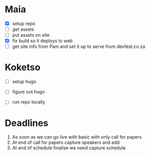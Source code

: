 # Maia

- [x] setup repo
- [ ] get assets
- [ ] put assets on site
- [x] fix build so it deploys to web
- [ ] get site info from Pam and set it up to serve from devfest.co.za

# Koketso

- [ ] setup hugo
- [ ] figure out hugo
- [ ] run repo locally


# Deadlines

1. As soon as we can go live with basic with only call for papers
2. At end of call for papers capture speakers and add
3. At end of schedule finalise we need capture schedule
